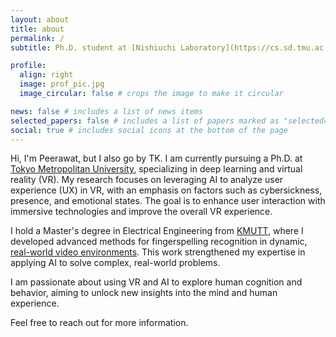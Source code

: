 ```yaml
---
layout: about
title: about
permalink: /
subtitle: Ph.D. student at [Nishiuchi Laboratory](https://cs.sd.tmu.ac.jp/en/staff_nishiuchi.html), [Tokyo Metropolitan University](https://www.tmu.ac.jp/english/index.html).

profile:
  align: right
  image: prof_pic.jpg
  image_circular: false # crops the image to make it circular

news: false # includes a list of news items
selected_papers: false # includes a list of papers marked as "selected={true}"
social: true # includes social icons at the bottom of the page
---
```


Hi, I'm Peerawat, but I also go by TK. I am currently pursuing a Ph.D. at [Tokyo Metropolitan University](https://www.tmu.ac.jp/english/index.html), specializing in deep learning and virtual reality (VR). My research focuses on leveraging AI to analyze user experience (UX) in VR, with an emphasis on factors such as cybersickness, presence, and emotional states. The goal is to enhance user interaction with immersive technologies and improve the overall VR experience.

I hold a Master's degree in Electrical Engineering from [KMUTT](https://www.kmutt.ac.th/en/), where I developed advanced methods for fingerspelling recognition in dynamic, [real-world video environments](https://home.ttic.edu/~klivescu/ChicagoFSWild.htm). This work strengthened my expertise in applying AI to solve complex, real-world problems.

I am passionate about using VR and AI to explore human cognition and behavior, aiming to unlock new insights into the mind and human experience.

Feel free to reach out for more information.
